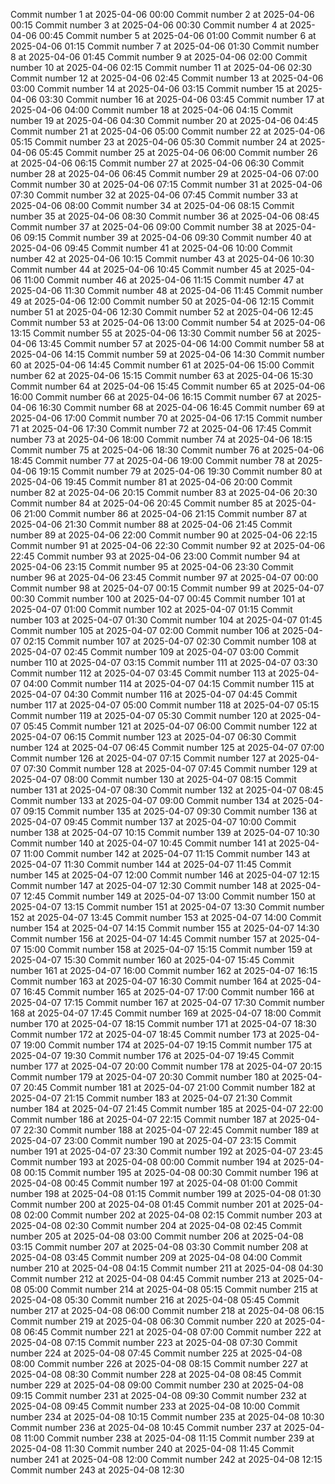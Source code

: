 
Commit number 1 at 2025-04-06 00:00
Commit number 2 at 2025-04-06 00:15
Commit number 3 at 2025-04-06 00:30
Commit number 4 at 2025-04-06 00:45
Commit number 5 at 2025-04-06 01:00
Commit number 6 at 2025-04-06 01:15
Commit number 7 at 2025-04-06 01:30
Commit number 8 at 2025-04-06 01:45
Commit number 9 at 2025-04-06 02:00
Commit number 10 at 2025-04-06 02:15
Commit number 11 at 2025-04-06 02:30
Commit number 12 at 2025-04-06 02:45
Commit number 13 at 2025-04-06 03:00
Commit number 14 at 2025-04-06 03:15
Commit number 15 at 2025-04-06 03:30
Commit number 16 at 2025-04-06 03:45
Commit number 17 at 2025-04-06 04:00
Commit number 18 at 2025-04-06 04:15
Commit number 19 at 2025-04-06 04:30
Commit number 20 at 2025-04-06 04:45
Commit number 21 at 2025-04-06 05:00
Commit number 22 at 2025-04-06 05:15
Commit number 23 at 2025-04-06 05:30
Commit number 24 at 2025-04-06 05:45
Commit number 25 at 2025-04-06 06:00
Commit number 26 at 2025-04-06 06:15
Commit number 27 at 2025-04-06 06:30
Commit number 28 at 2025-04-06 06:45
Commit number 29 at 2025-04-06 07:00
Commit number 30 at 2025-04-06 07:15
Commit number 31 at 2025-04-06 07:30
Commit number 32 at 2025-04-06 07:45
Commit number 33 at 2025-04-06 08:00
Commit number 34 at 2025-04-06 08:15
Commit number 35 at 2025-04-06 08:30
Commit number 36 at 2025-04-06 08:45
Commit number 37 at 2025-04-06 09:00
Commit number 38 at 2025-04-06 09:15
Commit number 39 at 2025-04-06 09:30
Commit number 40 at 2025-04-06 09:45
Commit number 41 at 2025-04-06 10:00
Commit number 42 at 2025-04-06 10:15
Commit number 43 at 2025-04-06 10:30
Commit number 44 at 2025-04-06 10:45
Commit number 45 at 2025-04-06 11:00
Commit number 46 at 2025-04-06 11:15
Commit number 47 at 2025-04-06 11:30
Commit number 48 at 2025-04-06 11:45
Commit number 49 at 2025-04-06 12:00
Commit number 50 at 2025-04-06 12:15
Commit number 51 at 2025-04-06 12:30
Commit number 52 at 2025-04-06 12:45
Commit number 53 at 2025-04-06 13:00
Commit number 54 at 2025-04-06 13:15
Commit number 55 at 2025-04-06 13:30
Commit number 56 at 2025-04-06 13:45
Commit number 57 at 2025-04-06 14:00
Commit number 58 at 2025-04-06 14:15
Commit number 59 at 2025-04-06 14:30
Commit number 60 at 2025-04-06 14:45
Commit number 61 at 2025-04-06 15:00
Commit number 62 at 2025-04-06 15:15
Commit number 63 at 2025-04-06 15:30
Commit number 64 at 2025-04-06 15:45
Commit number 65 at 2025-04-06 16:00
Commit number 66 at 2025-04-06 16:15
Commit number 67 at 2025-04-06 16:30
Commit number 68 at 2025-04-06 16:45
Commit number 69 at 2025-04-06 17:00
Commit number 70 at 2025-04-06 17:15
Commit number 71 at 2025-04-06 17:30
Commit number 72 at 2025-04-06 17:45
Commit number 73 at 2025-04-06 18:00
Commit number 74 at 2025-04-06 18:15
Commit number 75 at 2025-04-06 18:30
Commit number 76 at 2025-04-06 18:45
Commit number 77 at 2025-04-06 19:00
Commit number 78 at 2025-04-06 19:15
Commit number 79 at 2025-04-06 19:30
Commit number 80 at 2025-04-06 19:45
Commit number 81 at 2025-04-06 20:00
Commit number 82 at 2025-04-06 20:15
Commit number 83 at 2025-04-06 20:30
Commit number 84 at 2025-04-06 20:45
Commit number 85 at 2025-04-06 21:00
Commit number 86 at 2025-04-06 21:15
Commit number 87 at 2025-04-06 21:30
Commit number 88 at 2025-04-06 21:45
Commit number 89 at 2025-04-06 22:00
Commit number 90 at 2025-04-06 22:15
Commit number 91 at 2025-04-06 22:30
Commit number 92 at 2025-04-06 22:45
Commit number 93 at 2025-04-06 23:00
Commit number 94 at 2025-04-06 23:15
Commit number 95 at 2025-04-06 23:30
Commit number 96 at 2025-04-06 23:45
Commit number 97 at 2025-04-07 00:00
Commit number 98 at 2025-04-07 00:15
Commit number 99 at 2025-04-07 00:30
Commit number 100 at 2025-04-07 00:45
Commit number 101 at 2025-04-07 01:00
Commit number 102 at 2025-04-07 01:15
Commit number 103 at 2025-04-07 01:30
Commit number 104 at 2025-04-07 01:45
Commit number 105 at 2025-04-07 02:00
Commit number 106 at 2025-04-07 02:15
Commit number 107 at 2025-04-07 02:30
Commit number 108 at 2025-04-07 02:45
Commit number 109 at 2025-04-07 03:00
Commit number 110 at 2025-04-07 03:15
Commit number 111 at 2025-04-07 03:30
Commit number 112 at 2025-04-07 03:45
Commit number 113 at 2025-04-07 04:00
Commit number 114 at 2025-04-07 04:15
Commit number 115 at 2025-04-07 04:30
Commit number 116 at 2025-04-07 04:45
Commit number 117 at 2025-04-07 05:00
Commit number 118 at 2025-04-07 05:15
Commit number 119 at 2025-04-07 05:30
Commit number 120 at 2025-04-07 05:45
Commit number 121 at 2025-04-07 06:00
Commit number 122 at 2025-04-07 06:15
Commit number 123 at 2025-04-07 06:30
Commit number 124 at 2025-04-07 06:45
Commit number 125 at 2025-04-07 07:00
Commit number 126 at 2025-04-07 07:15
Commit number 127 at 2025-04-07 07:30
Commit number 128 at 2025-04-07 07:45
Commit number 129 at 2025-04-07 08:00
Commit number 130 at 2025-04-07 08:15
Commit number 131 at 2025-04-07 08:30
Commit number 132 at 2025-04-07 08:45
Commit number 133 at 2025-04-07 09:00
Commit number 134 at 2025-04-07 09:15
Commit number 135 at 2025-04-07 09:30
Commit number 136 at 2025-04-07 09:45
Commit number 137 at 2025-04-07 10:00
Commit number 138 at 2025-04-07 10:15
Commit number 139 at 2025-04-07 10:30
Commit number 140 at 2025-04-07 10:45
Commit number 141 at 2025-04-07 11:00
Commit number 142 at 2025-04-07 11:15
Commit number 143 at 2025-04-07 11:30
Commit number 144 at 2025-04-07 11:45
Commit number 145 at 2025-04-07 12:00
Commit number 146 at 2025-04-07 12:15
Commit number 147 at 2025-04-07 12:30
Commit number 148 at 2025-04-07 12:45
Commit number 149 at 2025-04-07 13:00
Commit number 150 at 2025-04-07 13:15
Commit number 151 at 2025-04-07 13:30
Commit number 152 at 2025-04-07 13:45
Commit number 153 at 2025-04-07 14:00
Commit number 154 at 2025-04-07 14:15
Commit number 155 at 2025-04-07 14:30
Commit number 156 at 2025-04-07 14:45
Commit number 157 at 2025-04-07 15:00
Commit number 158 at 2025-04-07 15:15
Commit number 159 at 2025-04-07 15:30
Commit number 160 at 2025-04-07 15:45
Commit number 161 at 2025-04-07 16:00
Commit number 162 at 2025-04-07 16:15
Commit number 163 at 2025-04-07 16:30
Commit number 164 at 2025-04-07 16:45
Commit number 165 at 2025-04-07 17:00
Commit number 166 at 2025-04-07 17:15
Commit number 167 at 2025-04-07 17:30
Commit number 168 at 2025-04-07 17:45
Commit number 169 at 2025-04-07 18:00
Commit number 170 at 2025-04-07 18:15
Commit number 171 at 2025-04-07 18:30
Commit number 172 at 2025-04-07 18:45
Commit number 173 at 2025-04-07 19:00
Commit number 174 at 2025-04-07 19:15
Commit number 175 at 2025-04-07 19:30
Commit number 176 at 2025-04-07 19:45
Commit number 177 at 2025-04-07 20:00
Commit number 178 at 2025-04-07 20:15
Commit number 179 at 2025-04-07 20:30
Commit number 180 at 2025-04-07 20:45
Commit number 181 at 2025-04-07 21:00
Commit number 182 at 2025-04-07 21:15
Commit number 183 at 2025-04-07 21:30
Commit number 184 at 2025-04-07 21:45
Commit number 185 at 2025-04-07 22:00
Commit number 186 at 2025-04-07 22:15
Commit number 187 at 2025-04-07 22:30
Commit number 188 at 2025-04-07 22:45
Commit number 189 at 2025-04-07 23:00
Commit number 190 at 2025-04-07 23:15
Commit number 191 at 2025-04-07 23:30
Commit number 192 at 2025-04-07 23:45
Commit number 193 at 2025-04-08 00:00
Commit number 194 at 2025-04-08 00:15
Commit number 195 at 2025-04-08 00:30
Commit number 196 at 2025-04-08 00:45
Commit number 197 at 2025-04-08 01:00
Commit number 198 at 2025-04-08 01:15
Commit number 199 at 2025-04-08 01:30
Commit number 200 at 2025-04-08 01:45
Commit number 201 at 2025-04-08 02:00
Commit number 202 at 2025-04-08 02:15
Commit number 203 at 2025-04-08 02:30
Commit number 204 at 2025-04-08 02:45
Commit number 205 at 2025-04-08 03:00
Commit number 206 at 2025-04-08 03:15
Commit number 207 at 2025-04-08 03:30
Commit number 208 at 2025-04-08 03:45
Commit number 209 at 2025-04-08 04:00
Commit number 210 at 2025-04-08 04:15
Commit number 211 at 2025-04-08 04:30
Commit number 212 at 2025-04-08 04:45
Commit number 213 at 2025-04-08 05:00
Commit number 214 at 2025-04-08 05:15
Commit number 215 at 2025-04-08 05:30
Commit number 216 at 2025-04-08 05:45
Commit number 217 at 2025-04-08 06:00
Commit number 218 at 2025-04-08 06:15
Commit number 219 at 2025-04-08 06:30
Commit number 220 at 2025-04-08 06:45
Commit number 221 at 2025-04-08 07:00
Commit number 222 at 2025-04-08 07:15
Commit number 223 at 2025-04-08 07:30
Commit number 224 at 2025-04-08 07:45
Commit number 225 at 2025-04-08 08:00
Commit number 226 at 2025-04-08 08:15
Commit number 227 at 2025-04-08 08:30
Commit number 228 at 2025-04-08 08:45
Commit number 229 at 2025-04-08 09:00
Commit number 230 at 2025-04-08 09:15
Commit number 231 at 2025-04-08 09:30
Commit number 232 at 2025-04-08 09:45
Commit number 233 at 2025-04-08 10:00
Commit number 234 at 2025-04-08 10:15
Commit number 235 at 2025-04-08 10:30
Commit number 236 at 2025-04-08 10:45
Commit number 237 at 2025-04-08 11:00
Commit number 238 at 2025-04-08 11:15
Commit number 239 at 2025-04-08 11:30
Commit number 240 at 2025-04-08 11:45
Commit number 241 at 2025-04-08 12:00
Commit number 242 at 2025-04-08 12:15
Commit number 243 at 2025-04-08 12:30